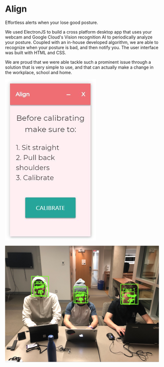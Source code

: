 # Align
Effortless alerts when your lose good posture.

We used ElectronJS to build a cross platform desktop app that uses your webcam and Google Cloud's Vision recognition AI to periodically analyze your posture. Coupled with an in-house developed algorithm, we are able to recognize when your posture is bad, and then notify you. The user interface was built with HTML and CSS.

We are proud that we were able tackle such a prominent issue through a solution that is very simple to use, and that can actually make a change in the workplace, school and home.

![Interface](program.JPG)

![Image Recognition](marketing_image.png)
